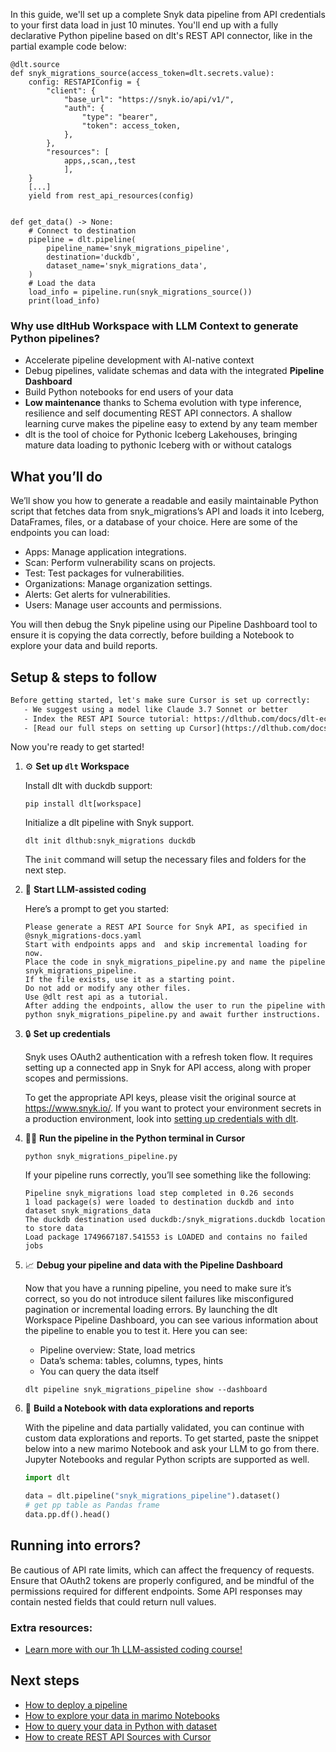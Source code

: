 In this guide, we'll set up a complete Snyk data pipeline from API credentials to your first data load in just 10 minutes. You'll end up with a fully declarative Python pipeline based on dlt's REST API connector, like in the partial example code below:

```python-outcome
@dlt.source
def snyk_migrations_source(access_token=dlt.secrets.value):
    config: RESTAPIConfig = {
        "client": {
            "base_url": "https://snyk.io/api/v1/",
            "auth": {
                "type": "bearer",
                "token": access_token,
            },
        },
        "resources": [
            apps,,scan,,test
            ],
    }
    [...]
    yield from rest_api_resources(config)


def get_data() -> None:
    # Connect to destination
    pipeline = dlt.pipeline(
        pipeline_name='snyk_migrations_pipeline',
        destination='duckdb',
        dataset_name='snyk_migrations_data', 
    )
    # Load the data
    load_info = pipeline.run(snyk_migrations_source())
    print(load_info) 
```

### Why use dltHub Workspace with LLM Context to generate Python pipelines?

- Accelerate pipeline development with AI-native context
- Debug pipelines, validate schemas and data with the integrated **Pipeline Dashboard**
- Build Python notebooks for end users of your data
- **Low maintenance** thanks to Schema evolution with type inference, resilience and self documenting REST API connectors. A shallow learning curve makes the pipeline easy to extend by any team member
- dlt is the tool of choice for Pythonic Iceberg Lakehouses, bringing mature data loading to pythonic Iceberg with or without catalogs

## What you’ll do

We’ll show you how to generate a readable and easily maintainable Python script that fetches data from snyk_migrations’s API and loads it into Iceberg, DataFrames, files, or a database of your choice. Here are some of the endpoints you can load:

- Apps: Manage application integrations.
- Scan: Perform vulnerability scans on projects.
- Test: Test packages for vulnerabilities.
- Organizations: Manage organization settings.
- Alerts: Get alerts for vulnerabilities.
- Users: Manage user accounts and permissions.

You will then debug the Snyk pipeline using our Pipeline Dashboard tool to ensure it is copying the data correctly, before building a Notebook to explore your data and build reports.

## Setup & steps to follow

```default
Before getting started, let's make sure Cursor is set up correctly:
   - We suggest using a model like Claude 3.7 Sonnet or better
   - Index the REST API Source tutorial: https://dlthub.com/docs/dlt-ecosystem/verified-sources/rest_api/ and add it to context as **@dlt rest api**
   - [Read our full steps on setting up Cursor](https://dlthub.com/docs/dlt-ecosystem/llm-tooling/cursor-restapi#23-configuring-cursor-with-documentation)
```

Now you're ready to get started!

1. ⚙️ **Set up `dlt` Workspace**
    
    Install dlt with duckdb support:
    ```shell
    pip install dlt[workspace]
    ```

    Initialize a dlt pipeline with Snyk support.
    ```shell
    dlt init dlthub:snyk_migrations duckdb
    ```

    The `init` command will setup the necessary files and folders for the next step.
    
2. 🤠 **Start LLM-assisted coding**
    
    Here’s a prompt to get you started:
    
    ```prompt
    Please generate a REST API Source for Snyk API, as specified in @snyk_migrations-docs.yaml 
    Start with endpoints apps and  and skip incremental loading for now. 
    Place the code in snyk_migrations_pipeline.py and name the pipeline snyk_migrations_pipeline. 
    If the file exists, use it as a starting point. 
    Do not add or modify any other files. 
    Use @dlt rest api as a tutorial. 
    After adding the endpoints, allow the user to run the pipeline with python snyk_migrations_pipeline.py and await further instructions.
    ```

    
3. 🔒 **Set up credentials** 
    
    Snyk uses OAuth2 authentication with a refresh token flow. It requires setting up a connected app in Snyk for API access, along with proper scopes and permissions.
    
    To get the appropriate API keys, please visit the original source at https://www.snyk.io/.
    If you want to protect your environment secrets in a production environment, look into [setting up credentials with dlt](https://dlthub.com/docs/walkthroughs/add_credentials).
    
4. 🏃‍♀️ **Run the pipeline in the Python terminal in Cursor**
    
    ```shell
    python snyk_migrations_pipeline.py
    ```
    
    If your pipeline runs correctly, you’ll see something like the following:
    
    ```shell
    Pipeline snyk_migrations load step completed in 0.26 seconds
    1 load package(s) were loaded to destination duckdb and into dataset snyk_migrations_data
    The duckdb destination used duckdb:/snyk_migrations.duckdb location to store data
    Load package 1749667187.541553 is LOADED and contains no failed jobs
    ```
    
5. 📈 **Debug your pipeline and data with the Pipeline Dashboard**

    Now that you have a running pipeline, you need to make sure it’s correct, so you do not introduce silent failures like misconfigured pagination or incremental loading errors. By launching the dlt Workspace Pipeline Dashboard, you can see various information about the pipeline to enable you to test it. Here you can see:
    - Pipeline overview: State, load metrics
    - Data’s schema: tables, columns, types, hints
    - You can query the data itself
    
    ```shell
    dlt pipeline snyk_migrations_pipeline show --dashboard
    ```
    
6. 🐍 **Build a Notebook with data explorations and reports**

    With the pipeline and data partially validated, you can continue with custom data explorations and reports. To get started, paste the snippet below into a new marimo Notebook and ask your LLM to go from there. Jupyter Notebooks and regular Python scripts are supported as well.

    
    ```python
    import dlt

   data = dlt.pipeline("snyk_migrations_pipeline").dataset()
   # get pp table as Pandas frame
   data.pp.df().head()
    ```

## Running into errors?

Be cautious of API rate limits, which can affect the frequency of requests. Ensure that OAuth2 tokens are properly configured, and be mindful of the permissions required for different endpoints. Some API responses may contain nested fields that could return null values.

### Extra resources:

- [Learn more with our 1h LLM-assisted coding course!](https://www.youtube.com/watch?v=GGid70rnJuM)

## Next steps

- [How to deploy a pipeline](https://dlthub.com/docs/walkthroughs/deploy-a-pipeline)
- [How to explore your data in marimo Notebooks](https://dlthub.com/docs/general-usage/dataset-access/marimo)
- [How to query your data in Python with dataset](https://dlthub.com/docs/general-usage/dataset-access/dataset)
- [How to create REST API Sources with Cursor](https://dlthub.com/docs/dlt-ecosystem/llm-tooling/cursor-restapi)